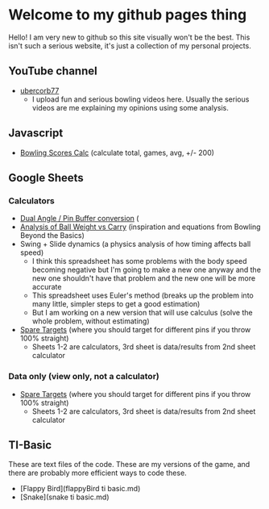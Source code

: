 # Welcome to my github pages thing

Hello! I am very new to github so this site visually won't be the best. This isn't such a serious website, it's just a collection of my personal projects.

## YouTube channel
- [ubercorb77](https://youtube.com/c/ubercorb77panda/videos)
  - I upload fun and serious bowling videos here. Usually the serious videos are me explaining my opinions using some analysis.

## Javascript
- [Bowling Scores Calc](bowlingScoreCalc.html) (calculate total, games, avg, +/- 200)

## Google Sheets
### Calculators
- [Dual Angle / Pin Buffer conversion](https://docs.google.com/spreadsheets/d/1Ps0zo3vpZN99l0kZYcBa-ZYu2aUZIzsjTYAIoCsKqUY/edit?usp=sharing) (
- [Analysis of Ball Weight vs Carry](https://docs.google.com/spreadsheets/d/16qTBZFGV6j69rFYmjWMh0AdQJvjtEfsbdGXGdWY-iVo/edit?usp=sharing) (inspiration and equations from Bowling Beyond the Basics)
- Swing + Slide dynamics (a physics analysis of how timing affects ball speed)
  - I think this spreadsheet has some problems with the body speed becoming negative but I'm going to make a new one anyway and the new one shouldn't have that problem and the new one will be more accurate
  - This spreadsheet uses Euler's method (breaks up the problem into many little, simpler steps to get a good estimation)
  - But I am working on a new version that will use calculus (solve the whole problem, without estimating)
- [Spare Targets](https://docs.google.com/spreadsheets/d/1sZUKxdddEp4zYlZGXfuI75RjdbisBEGYA3skklf41mw/edit?usp=sharing) (where you should target for different pins if you throw 100% straight)
  - Sheets 1-2 are calculators, 3rd sheet is data/results from 2nd sheet calculator

### Data only (view only, not a calculator)
- [Spare Targets](https://docs.google.com/spreadsheets/d/1sZUKxdddEp4zYlZGXfuI75RjdbisBEGYA3skklf41mw/edit?usp=sharing) (where you should target for different pins if you throw 100% straight)
  - Sheets 1-2 are calculators, 3rd sheet is data/results from 2nd sheet calculator

## TI-Basic
These are text files of the code. These are my versions of the game, and there are probably more efficient ways to code these.
- [Flappy Bird](flappyBird ti basic.md)
- [Snake](snake ti basic.md)
